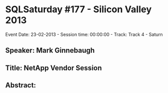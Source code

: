 # SQLSaturday #177 - Silicon Valley 2013
Event Date: 23-02-2013 - Session time: 00:00:00 - Track: Track 4 - Saturn
## Speaker: Mark Ginnebaugh
## Title: NetApp Vendor Session
## Abstract:
### 

